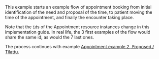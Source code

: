 This example starts an example flow of appointment booking from initial identification of the need
and proposal of the time, to patient moving the time of the appointment, and finally the encounter
taking place.

Note that the `id`s of the Appointment resource instances change in this implementation guide. In
real life, the 3 first examples of the flow would share the same id, as would the 7 last ones.

The process continues with example
[Appointment example 2, Proposed / Tilattu](Appointment-appointment-status-extension-02.html).